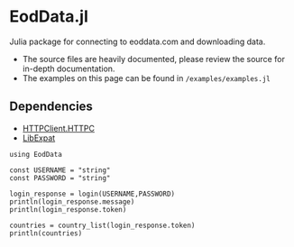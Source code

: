 # EodData.jl
Julia package for connecting to eoddata.com and downloading data.

* The source files are heavily documented, please review the source for in-depth documentation.
* The examples on this page can be found in `/examples/examples.jl`

## Dependencies
* [HTTPClient.HTTPC](https://github.com/JuliaWeb/HTTPClient.jl)
* [LibExpat](https://github.com/amitmurthy/LibExpat.jl)

```
using EodData

const USERNAME = "string"
const PASSWORD = "string"

login_response = login(USERNAME,PASSWORD)
println(login_response.message)
println(login_response.token)

countries = country_list(login_response.token)
println(countries)
```
